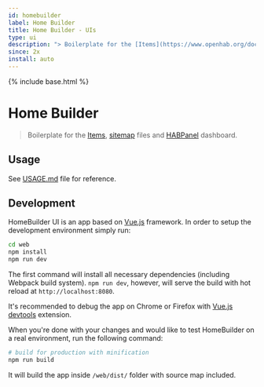 ```yaml
---
id: homebuilder
label: Home Builder
title: Home Builder - UIs
type: ui
description: "> Boilerplate for the [Items](https://www.openhab.org/docs/configuration/items.html), [sitemap](https://www.openhab.org/docs/configuration/sitemaps.html) files and [HABPanel](https://www.openhab.org/docs/configuration/habpanel.html) dashboard."
since: 2x
install: auto
---
```


<!-- Attention authors: Do not edit directly. Please add your changes to the appropriate source repository -->

{% include base.html %}

# Home Builder

> Boilerplate for the [Items](https://www.openhab.org/docs/configuration/items.html), [sitemap](https://www.openhab.org/docs/configuration/sitemaps.html) files and [HABPanel](https://www.openhab.org/docs/configuration/habpanel.html) dashboard.

## Usage

See [USAGE.md](USAGE.md) file for reference.

## Development

HomeBuilder UI is an app based on [Vue.js](http://vuejs.org) framework.
In order to setup the development environment simply run:

``` bash
cd web
npm install
npm run dev
```

The first command will install all necessary dependencies (including Webpack build system).
`npm run dev`, however, will serve the build with hot reload at `http://localhost:8080`.

It's recommended to debug the app on Chrome or Firefox with [Vue.js devtools](https://chrome.google.com/webstore/detail/vuejs-devtools/nhdogjmejiglipccpnnnanhbledajbpd) extension.

When you're done with your changes and would like to test HomeBuilder on a real environment, run the following command:

``` bash
# build for production with minification
npm run build
```

It will build the app inside `/web/dist/` folder with source map included.
